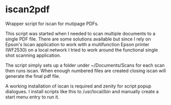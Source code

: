 # iscan2pdf
Wrapper script for iscan for mutipage PDFs. 

This script was started when I needed to scan multiple documents to a single PDF file. There are some solutions available but since I rely on Epson's Iscan application to work with a multifunction Epson printer (WF2530) on a local network I tried to work around the functional single shot scanning application.

The script simply sets up a folder under ~/Documents/Scans for each scan then runs iscan. When enough numbered files are created closing iscan will generate the final pdf file. 

A working installation of iscan is required and zenity for script popup dialogues. I install scripts like this to /usr/local/bin and manually create a start menu entry to run it.




